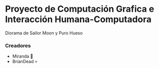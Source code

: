# Proyecto de Computación Grafica e Interacción Humana-Computadora 
Diorama de Sailor Moon y Puro Hueso

### Creadores
- Miranda :frog:
- BrianDead :skull:

